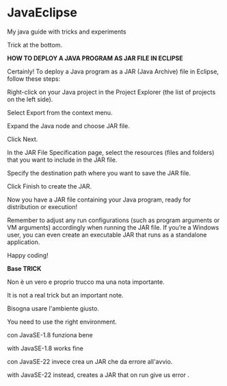 # JavaEclipse
My java guide with tricks and experiments


Trick at the bottom.



<b>HOW TO DEPLOY A JAVA PROGRAM AS JAR FILE IN ECLIPSE</b>
 
Certainly! To deploy a Java program as a JAR (Java Archive) file in Eclipse,
follow these steps:

Right-click on your Java project in the Project Explorer (the list of
projects on the left side).

Select Export from the context menu.

Expand the Java node and choose JAR file.

Click Next.

In the JAR File Specification page, select the resources (files and folders)
that you want to include in the JAR file.

Specify the destination path where you want to save the JAR file.

Click Finish to create the JAR.

Now you have a JAR file containing your Java program, ready for distribution
or execution!

Remember to adjust any run configurations (such as program arguments or VM
arguments) accordingly when running the JAR file. If you’re a Windows user,
you can even create an executable JAR that runs as a standalone application.

Happy coding!



<b>Base TRICK</b>

Non è un vero e proprio trucco ma una nota importante.

It is not a real trick but an important note.

Bisogna usare l'ambiente giusto.

You need to use the right environment.

con JavaSE-1.8 funziona bene

with JavaSE-1.8 works fine

con JavaSE-22 invece crea un JAR che da errore all'avvio.

with JavaSE-22 instead, creates a JAR that on run give us error .

